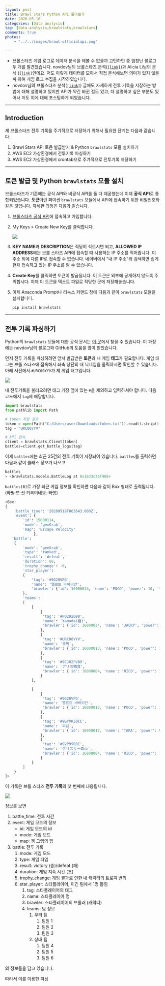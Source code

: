 ```yaml
---
layout: post
title: Brawl Stars Python API 톺아보기
date: 2020-05-16
categories: [Data analysis]
tag: [data-analysis,brawlstats,brawlstars]
comments: true
photos:
    - "../../images/brawl-officialapi.png"

---
```


* 브롤스타즈 게임 로그로 데이터 분석을 해볼 수 없을까 고민하던 중 엄청난 블로그 두 개를 발견했습니다. novdov님의 브롤스타즈 분석([`[link]`](https://novdov.github.io/data%20anaylsis/2019/08/18/Brawl-Stars-API/))과 Alicia Li님의 분석 ([`[link]`](https://medium.com/@aliciali_7397/brawl-stars-data-analysis-best-worst-brawlers-99eb7684ad8)인데요. 저도 이렇게 데이터를 모아서 직접 분석해보면 의미가 있지 않을까 하여 게임 로그 수집을 시작하였습니다.
* novdov님의 브롤스타즈 분석([`[link]`](https://novdov.github.io/data%20anaylsis/2019/08/18/Brawl-Stars-API/)) 글에도 자세하게 전투 기록을 저장하는 방법에 대해 설명하고 있지만 API가 약간 바뀐 점도 있고, 더 설명하고 싶은 부분도 있어서 저도 이에 대해 포스팅하게 되었습니다.

---

## Introduction

제 브롤스타즈 전투 기록을 주기적으로 저장하기 위해서 필요한 단계는 다음과 같습니다.

1. Brawl Stars API 토큰 발급받기 & Python `brawlstats` 모듈 설치하기
1. AWS EC2 가상환경에서 전투기록 파싱하기
2. AWS EC2 가상환경에서 crontab으로 주기적으로 전투기록 저장하기

---
## 토큰 발급 및 Python `brawlstats` 모듈 설치

브롤스타즈가 기존에는 공식 API와 비공식 API를 둘 다 제공했는데 이제 **공식 API**로 통합되었습니다. **토큰**이란 파이썬 `brawlstats` 모듈에서 API에 접속하기 위한 비밀번호와 같은 것입니다. 자세한 과정은 다음과 같습니다.

1. [브롤스타즈 공식 API](https://developer.brawlstars.com/#/getting-started)에 접속하고 가입합니다.
2. My Keys > Create New Key를 클릭합니다.

    ![](../../images/brawl-officialapi3.png)

3. **KEY NAME**과 **DESCRIPTION**은 적당히 적으시면 되고, **ALLOWED IP ADDRESS**에는 브롤 스타즈 API에 접속할 때 사용하는 IP 주소를 적어줍니다. 이 주소 외에 다른 IP로 접속할 수 없습니다. 네이버에서 "내 IP 주소"라 검색하면 쉽게 현재 접속하고 있는 IP 주소를 알 수 있습니다. 

4. **Create Key**를 클릭하면 토큰이 발급됩니다. 이 토큰은 외부에 공개하지 않도록 주의합시다. 이제 이 토큰을 텍스트 파일로 적당한 곳에 저장해놓습니다.

5. 이제 Anaconda Prompt나 리눅스 커맨드 창에 다음과 같이 `brawlstats` 모듈을 설치합니다.

   ```python
   pip install brawlstats
   ```

---
## 전투 기록 파싱하기

Python의 `brawlstats` 모듈에 대한 공식 문서는 [이 곳](https://brawlstats.readthedocs.io/en/latest/)에서 찾을 수 있습니다.
이 과정에는 novdov님의 블로그와 GitHub의 도움을 많이 받았습니다.

먼저 전투 기록을 파싱하려면 앞서 발급받은 **토큰**과 내 게임 **태그**가 필요합니다. 게임 태그는 브롤 스타즈에 접속해서 좌측 상단의 내 닉네임을 클릭하시면 확인할 수 있습니다.
아래 사진에서 `#URC00YYV`가 제 게임 태그입니다. 

![](../../images/brawl-tag.jpg)

내 전투기록을 불러오려면 태그 가장 앞에 있는 `#`을 제외하고 입력하셔야 합니다. 다음 코드에서 `tag`에 해당합니다.

```python
import brawlstats
from pathlib import Path

# token 저장 경로
token = open(Path("C:/Users/user/Downloads/token.txt")).read().strip()
tag = "URC00YYV"

# API 접속
client = brawlstats.Client(token)
battles=client.get_battle_logs(tag)

```

이제 `battles`에는 최근 25건의 전투 기록이 저장되어 있습니다. `battles`를 출력하면 다음과 같이 클래스 정보가 나오고

```python
battles
> <brawlstats.models.BattleLog at 0x1633c36f408>
```

`battles[0]`로 가장 최근 게임 정보를 확인하면 다음과 같이 Box 형태로 출력됩니다. (~~하필 또 진 기록이네요..하핫~~)


```python
<Box: 
{
    'battle_time': '20200518T063643.000Z', 
    'event': {
        'id': 15000114, 
        'mode': 'gemGrab',
        'map': 'Escape Velocity'
             },
   'battle': 
    {
        'mode': 'gemGrab', 
        'type': 'ranked', 
        'result': 'defeat', 
        'duration': 88, 
        'trophy_change': -6, 
        'star_player': 
        {
            'tag': '#9G20VPG', 
            'name': '엘르트 바바리안', 
            'brawler': {'id': 16000013, 'name': 'POCO', 'power': 10, 'trophies': 599}
        }, 
        'teams': 
        [
            [
                {
                 'tag': '#PQ292Q88', 
                 'name': 'Yamada(極)', 
                 'brawler': {'id': 16000034, 'name': 'JACKY', 'power': 9, 'trophies': 595}
                }, 
                {
                 'tag': '#URC00YYV', 
                 'name': '응찌', 
                 'brawler': {'id': 16000013, 'name': 'POCO', 'power': 10, 'trophies': 595}
                }, 
                {
                 'tag': '#9CJ02PV89', 
                 'name': 'アリの餌食', 
                 'brawler': {'id': 16000004, 'name': 'RICO', 'power': 10, 'trophies': 629}
                }
            ], 

            [
                {
                 'tag': '#9G20VPG', 
                 'name': '엘르트 바바리안', 
                 'brawler': {'id': 16000013, 'name': 'POCO', 'power': 10, 'trophies': 599}
                }, 
                {
                 'tag': '#8GYVRJ0CC', 
                 'name': '찌님', 
                 'brawler': {'id': 16000017, 'name': 'TARA', 'power': 9, 'trophies': 609}
                }, 
                {
                 'tag': '#9VP99RRC', 
                 'name': 'グリズリー森山', 
                 'brawler': {'id': 16000004, 'name': 'RICO', 'power': 10, 'trophies': 594}
                }
            ]
        ]
    }
}>
```

이 기록은 브롤 스타즈 **전투 기록**의 첫 번째에 대응됩니다.

![](../../images/brawl-newest.jpg)

정보를 보면 

1. battle_time: 전투 시간
2. event: 게임 모드의 정보
   * id: 게임 모드의 id
   * mode: 게임 모드
   * map: 젬 그랩의 맵 
3. battle: 전투 기록
   1. mode: 게임 모드
   2. type: 게임 타입
   3. result: victory (승)/defeat (패)
   4. duration: 게임 지속 시간 (초)
   5. trophy_change: 게임 결과로 인한 내 캐릭터의 트로피 변의
   6. star_player: 스타플레이어, 이긴 팀에서 1명 뽑힘
      1. tag: 스타플레이어의 태그
      2. name: 스타플레이어 명
      3. brawler: 스타플레이어의 브롤러 (캐릭터)
      4. teams: 팀 정보
         1. 우리 팀
            1. 팀원 1
            2. 팀원 2
            3. 팀원 3
         2. 상대 팀
            1. 팀원 4
            2. 팀원 5
            3. 팀원 6

의 정보들을 담고 있습니다.

따라서 이를 이용한 파싱